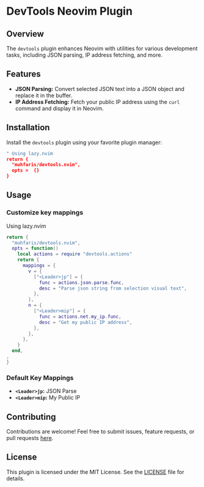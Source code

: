# DevTools Neovim Plugin

## Overview

The `devtools` plugin enhances Neovim with utilities for various development tasks, including JSON parsing, IP address fetching, and more.

## Features

- **JSON Parsing:** Convert selected JSON text into a JSON object and replace it in the buffer.
- **IP Address Fetching:** Fetch your public IP address using the `curl` command and display it in Neovim.

## Installation

Install the `devtools` plugin using your favorite plugin manager:

```lua
" Using lazy.nvim
return {
  "muhfaris/devtools.nvim",
  opts =  {}
}
```

## Usage

### Customize key mappings

Using lazy.nvim

```lua
return {
  "muhfaris/devtools.nvim",
  opts = function()
    local actions = require "devtools.actions"
    return {
      mappings = {
        v = {
          ["<Leader>jp"] = {
            func = actions.json.parse.func,
            desc = "Parse json string from selection visual text",
          },
        },
        n = {
          ["<Leader>mip"] = {
            func = actions.net.my_ip.func,
            desc = "Get my public IP address",
          },
        },
      },
    }
  end,
,
}
```

### Default Key Mappings

- **`<Leader>jp`:** JSON Parse
- **`<Leader>mip`:** My Public IP

## Contributing

Contributions are welcome! Feel free to submit issues, feature requests, or pull requests [here](https://github.com/username/devtools).

## License

This plugin is licensed under the MIT License. See the [LICENSE](./LICENSE) file for details.

